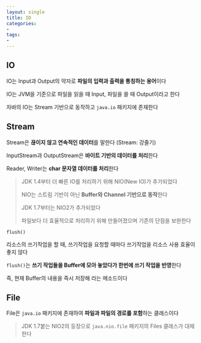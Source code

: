 ```yaml
---
layout: single
title: IO
categories:
- 
tags: 
- 
---
```


## IO
IO는 Input과 Output의 약자로 **파일의 입력과 출력을 통칭하는 용어**이다

IO는 JVM을 기준으로 파일을 읽을 때 Input, 파일을 쓸 때 Output이라고 한다

자바의 IO는 Stream 기반으로 동작하고 `java.io` 패키지에 존재한다

## Stream

Stream은 **끊이지 않고 연속적인 데이터**를 말한다 (Stream: 강줄기)

InputStream과 OutputStream은 **바이트 기반의 데이터를 처리**한다

Reader, Writer는 **char 문자열 데이터를 처리**한다

> JDK 1.4부터 더 빠른 IO를 처리하기 위해 NIO(New IO)가 추가되었다
>
> NIO는 스트림 기반이 아닌 **Buffer와 Channel 기반으로 동작**한다
>
> JDK 1.7부터는 NIO2가 추가되었다
>
> 파일보다 더 효율적으로 처리하기 위해 만들어졌으며 기존의 단점을 보완한다

`flush()`

리소스의 쓰기작업을 할 때, 쓰기작업을 요청할 때마다 쓰기작업을 리소스 사용 효율이 좋지 않다

`flush()`는 **쓰기 작업들을 Buffer에 모아 놓았다가 한번에 쓰기 작업을 반영**한다

즉, 현재 Buffer의 내용을 즉시 저장해 라는 메소드이다







## File

File은 `java.io` 패키지에 존재하여 **파일과 파일의 경로를 포함**하는 클래스이다

> JDK 1.7붙는 NIO2의 등장으로 `java.nio.file` 패키지의 Files 클래스가 대체한다





